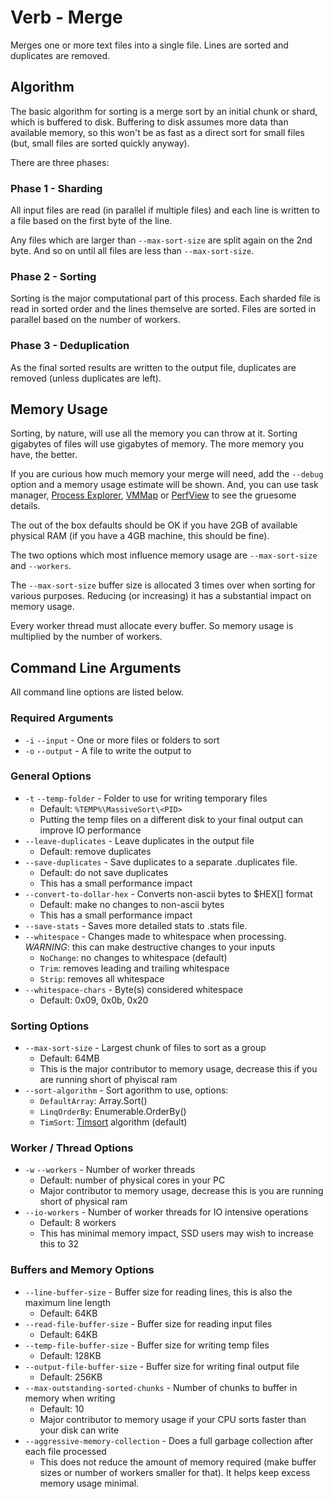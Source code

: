 # Verb - Merge #

Merges one or more text files into a single file. Lines are sorted and duplicates are removed.

## Algorithm ##

The basic algorithm for sorting is a merge sort by an initial chunk or shard, which is buffered to disk. Buffering to disk assumes more data than available memory, so this won't be as fast as a direct sort for small files (but, small files are sorted quickly anyway).

There are three phases:

### Phase 1 - Sharding ###

All input files are read (in parallel if multiple files) and each line is written to a file based on the first byte of the line.

Any files which are larger than `--max-sort-size` are split again on the 2nd byte. And so on until all files are less than `--max-sort-size`.

### Phase 2 - Sorting ###

Sorting is the major computational part of this process. Each sharded file is read in sorted order and the lines themselve are sorted. Files are sorted in parallel based on the number of workers.

### Phase 3 - Deduplication ###

As the final sorted results are written to the output file, duplicates are removed (unless duplicates are left).


## Memory Usage ##

Sorting, by nature, will use all the memory you can throw at it. Sorting gigabytes of files will use gigabytes of memory. The more memory you have, the better.

If you are curious how much memory your merge will need, add the `--debug` option and a memory usage estimate will be shown. And, you can use task manager, [Process Explorer](https://technet.microsoft.com/en-us/sysinternals/bb896653), [VMMap](https://technet.microsoft.com/en-us/sysinternals/dd535533) or [PerfView](https://www.microsoft.com/en-au/download/details.aspx?id=28567) to see the gruesome details.

The out of the box defaults should be OK if you have 2GB of available physical RAM (if you have a 4GB machine, this should be fine).

The two options which most influence memory usage are `--max-sort-size` and `--workers`. 

The `--max-sort-size` buffer size is allocated 3 times over when sorting for various purposes. Reducing (or increasing) it has a substantial impact on memory usage.

Every worker thread must allocate every buffer. So memory usage is multiplied by the number of workers.

## Command Line Arguments ##

All command line options are listed below.

### Required Arguments ###

* `-i` `--input` - One or more files or folders to sort
* `-o` `--output` - A file to write the output to
	
### General Options ###

* `-t` `--temp-folder` - Folder to use for writing temporary files
    * Default: `%TEMP%\MassiveSort\<PID>`
	* Putting the temp files on a different disk to your final output can improve IO performance
* `--leave-duplicates` - Leave duplicates in the output file
    * Default: remove duplicates
* `--save-duplicates` - Save duplicates to a separate .duplicates file.
    * Default: do not save duplicates
	* This has a small performance impact
* `--convert-to-dollar-hex` - Converts non-ascii bytes to $HEX[] format
	* Default: make no changes to non-ascii bytes
	* This has a small performance impact
* `--save-stats` - Saves more detailed stats to .stats file.
* `--whitespace` - Changes made to whitespace when processing. *WARNING*: this can make destructive changes to your inputs
    * `NoChange`: no changes to whitespace (default)
    * `Trim`: removes leading and trailing whitespace
	* `Strip`: removes all whitespace
* `--whitespace-chars` - Byte(s) considered whitespace
    * Default: 0x09, 0x0b, 0x20
	
### Sorting Options ###
	
* `--max-sort-size` - Largest chunk of files to sort as a group
    * Default: 64MB
	* This is the major contributor to memory usage, decrease this if you are running short of phyiscal ram
* `--sort-algorithm` - Sort agorithm to use, options:
    * `DefaultArray`: Array.Sort()
    * `LinqOrderBy`: Enumerable.OrderBy()
    * `TimSort`: [Timsort](https://en.wikipedia.org/wiki/Timsort) algorithm (default)
	
### Worker / Thread Options ###

* `-w` `--workers` - Number of worker threads
    * Default: number of physical cores in your PC
	* Major contributor to memory usage, decrease this is you are running short of physical ram
* `--io-workers` - Number of worker threads for IO intensive operations
    * Default: 8 workers
	* This has minimal memory impact, SSD users may wish to increase this to 32

### Buffers and Memory Options ###

* `--line-buffer-size` - Buffer size for reading lines, this is also the maximum line length
	* Default: 64KB
* `--read-file-buffer-size` - Buffer size for reading input files
    * Default: 64KB
* `--temp-file-buffer-size` - Buffer size for writing temp files
	* Default: 128KB
* `--output-file-buffer-size` - Buffer size for writing final output file
	* Default: 256KB
* `--max-outstanding-sorted-chunks` - Number of chunks to buffer in memory when writing
    * Default: 10
	* Major contributor to memory usage if your CPU sorts faster than your disk can write
* `--aggressive-memory-collection` - Does a full garbage collection after each file processed	
    * This does not reduce the amount of memory required (make buffer sizes or number of workers smaller for that). It helps keep excess memory usage minimal.
	

